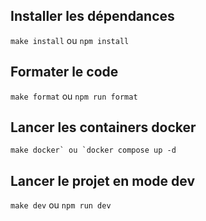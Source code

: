 ## Installer les dépendances

`make install` ou `npm install`

## Formater le code

`make format` ou `npm run format`

## Lancer les containers docker

```make docker` ou `docker compose up -d```

## Lancer le projet en mode dev

`make dev` ou `npm run dev`
